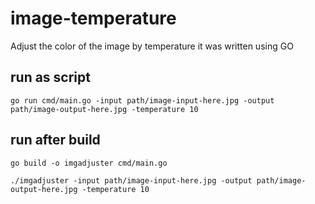 # image-temperature
Adjust the color of the image by temperature
it was written using GO

## run as script
```
go run cmd/main.go -input path/image-input-here.jpg -output path/image-output-here.jpg -temperature 10
```

## run after build
```
go build -o imgadjuster cmd/main.go
```
```
./imgadjuster -input path/image-input-here.jpg -output path/image-output-here.jpg -temperature 10
```
